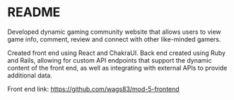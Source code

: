 # README

Developed dynamic gaming community website that allows users to view game info, comment, review and connect with other like-minded gamers.

Created front end using React and ChakraUI.  Back end created using Ruby and Rails, allowing for custom API endpoints that support the dynamic content of the front end, as well as integrating with external APIs to provide additional data.

Front end link: https://github.com/wags83/mod-5-frontend


